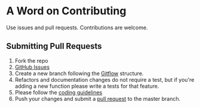 # A Word on Contributing

Use issues and pull requests. Contributions are welcome.

## Submitting Pull Requests

1. Fork the repo
2. [GitHub Issues](https://github.com/MihaiBalint/MihaiBalint/velociraptor/issues)
3. Create a new branch following the [Gitflow](https://www.atlassian.com/git/workflows#!workflow-gitflow) structure.
4. Refactors and documentation changes do not require a test, but if you're adding a new function please write a tests for that feature.
5. Please follow the [coding guidelines](https://github.com/MihaiBalint/velociraptor/blob/master/.jshintrc)
6. Push your changes and submit a [pull request](https://github.com/MihaiBalint/velociraptor/compare/) to the master branch.
